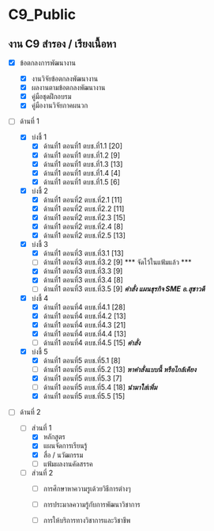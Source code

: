 # C9_Public
## งาน C9 สำรอง / เรียงเนื้อหา 

  - [x]  ข้อตกลงการพัฒนางาน 
       - [x]  งานวิจัยข้อตกลงพัฒนางาน   
       - [x]  ผลงานตามข้อตกลงพัฒนางาน
       - [x]  คู่มือชุดฝึกอบรม
       - [x]  คู่มืองานวิจัยภาคผนวก
       
  - [ ] ด้านที่ 1 
       - [x]  บ่งชี้ 1 
            - [x]  ด้านที่1 ตอนที่1 ตบช.ที่1.1 [20]
            - [x]  ด้านที่1 ตอนที่1 ตบช.ที่1.2 [9]
            - [x]  ด้านที่1 ตอนที่1 ตบช.ที่1.3 [13]  
            - [x]  ด้านที่1 ตอนที่1 ตบช.ที่1.4 [4]
            - [x]  ด้านที่1 ตอนที่1 ตบช.ที่1.5 [6]
       - [x]  บ่งชี้ 2 
            - [x]  ด้านที่1 ตอนที่2 ตบช.ที่2.1 [11]
            - [x]  ด้านที่1 ตอนที่2 ตบช.ที่2.2 [11]
            - [x]  ด้านที่1 ตอนที่2 ตบช.ที่2.3 [15]
            - [x]  ด้านที่1 ตอนที่2 ตบช.ที่2.4 [8]
            - [x]  ด้านที่1 ตอนที่2 ตบช.ที่2.5 [13]
       - [x]  บ่งชี้ 3
            - [x]  ด้านที่1 ตอนที่3 ตบช.ที่3.1 [13]
            - [ ]  ด้านที่1 ตอนที่3 ตบช.ที่3.2 [9] *** จัดไว้ในแฟ้มแล้ว ***
            - [x]  ด้านที่1 ตอนที่3 ตบช.ที่3.3 [9]
            - [x]  ด้านที่1 ตอนที่3 ตบช.ที่3.4 [8]
            - [ ]  ด้านที่1 ตอนที่3 ตบช.ที่3.5 [9] ***คำสั่ง แผนธุรกิจ SME อ.สุชาวดี***
       - [x]  บ่งชี้ 4
            - [x]  ด้านที่1 ตอนที่4 ตบช.ที่4.1 [28]
            - [x]  ด้านที่1 ตอนที่4 ตบช.ที่4.2 [13]
            - [x]  ด้านที่1 ตอนที่4 ตบช.ที่4.3 [21]
            - [x]  ด้านที่1 ตอนที่4 ตบช.ที่4.4 [13]
            - [ ]  ด้านที่1 ตอนที่4 ตบช.ที่4.5 [15] ***คำสั่ง***
       - [x]  บ่งชี้ 5 
            - [x]  ด้านที่1 ตอนที่5 ตบช.ที่5.1 [8]
            - [ ]  ด้านที่1 ตอนที่5 ตบช.ที่5.2 [13] ***หาคำสั่งแบบนี้ หรือไกล้เคียง***
            - [x]  ด้านที่1 ตอนที่5 ตบช.ที่5.3 [7]
            - [ ]  ด้านที่1 ตอนที่5 ตบช.ที่5.4 [18] ***นำมาใส่เพิ่ม***
            - [x]  ด้านที่1 ตอนที่5 ตบช.ที่5.5 [15]
            
  - [ ]  ด้านที่ 2
     
       - [ ]  ส่วนที่ 1
            - [x]  หลักสูตร
            - [x]  แผนจัดการเรียนรู้
            - [x]  สื่อ / นวัฒกรรม
            - [ ]  แฟ้มผลงานคัดสรรค
        
       - [ ]  ส่วนที่ 2
            - [ ]  การศึกษาหาความรูเด้วยวิธีการต่างๆ
            - [ ]  การประมาลความรู้กับการพัฒนาวิชาการ
            - [ ]  การให้บริการทางวิชาการและวิชาชีพ



